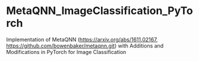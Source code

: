 # MetaQNN_ImageClassification_PyTorch
Implementation of MetaQNN (https://arxiv.org/abs/1611.02167, https://github.com/bowenbaker/metaqnn.git) with Additions and Modifications in PyTorch for Image Classification
